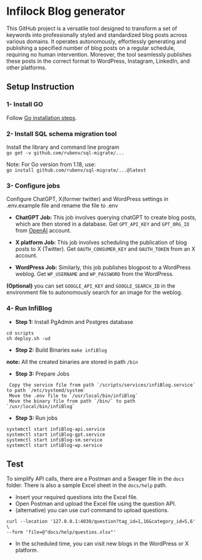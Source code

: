 # Infilock Blog generator
This GitHub project is a versatile tool designed to transform a set of keywords into professionally styled and standardized blog posts across various domains. It operates autonomously, effortlessly generating and publishing a specified number of blog posts on a regular schedule, requiring no human intervention. Moreover, the tool seamlessly publishes these posts in the correct format to WordPress, Instagram, LinkedIn, and other platforms.

## Setup Instruction

### 1- Install GO
Follow [Go installation steps](https://go.dev/doc/install).

### 2- Install SQL schema migration tool
Install the library and command line program\
```go get -v github.com/rubenv/sql-migrate/...```

Note: For Go version from 1.18, use:\
```go install github.com/rubenv/sql-migrate/...@latest```


### 3- Configure jobs
Configure ChatGPT, X(former twitter) and WordPress settings in .env.example file and rename the file to .env

- **ChatGPT Job:** This job involves querying chatGPT to create blog posts, which are then stored in a database.
Get  ```GPT_API_KEY``` and ```GPT_ORG_ID``` from [OpenAI](https://platform.openai.com/ ) account.

- **X platform Job:** This job involves scheduling the publication of blog posts to X (Twitter).
Get ```OAUTH_CONSUMER_KEY``` and ```OAUTH_TOKEN``` from an X account.

- **WordPress Job:** Similarly, this job publishes blogpost to a WordPress weblog.
Get ```WP_USERNAME``` and ```WP_PASSWORD``` from the WordPress.

**(Optional)** you can set ```GOOGLE_API_KEY``` and ```GOOGLE_SEARCH_ID``` in the environment file to autonomously search for an image for the weblog.


### 4- Run InfiBlog
- **Step 1:** Install PgAdmin and Postgres database
```shell
cd scripts
sh deploy.sh -ud
```

- **Step 2:** Build Binaries
```make infiBlog```

**note:** All the created binaries are stored in path `/bin`

- **Step 3:** Prepare Jobs
```
 Copy the service file from path `/scripts/services/infiBlog.service` to path `/etc/systemd/system`
 Move the .env file to `/usr/local/bin/infiBlog`
 Move the binary file from path `/bin/` to path `/usr/local/bin/infiBlog`
```

- **Step 3:** Run jobs
```
systemctl start infiBlog-api.service
systemctl start infiBlog-gpt.service
systemctl start infiBlog-sm.service
systemctl start infiBlog-wp.service
```


## Test
To simplify API calls, there are a Postman and a Swager file in the `docs` folder. There is also a sample Excel sheet in the `docs/help` path.
- Insert your required questions into the Excel file.
- Open Postman and upload the Excel file using the question API.
- (alternative) you can use curl command to upload questions.
```shell
curl --location '127.0.0.1:4030/question?tag_id=1,16&category_id=5,6' \
--form 'file=@"docs/help/questios.xlsx"'
```

- In the scheduled time, you can visit new blogs in the WordPress or X platform.
